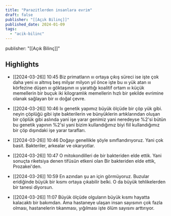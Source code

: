 ```yaml
---
title: "Parazitlerden insanlara evrim"
draft: false
publisher: "[[Açık Bilinç]]"
published_date: 2024-01-09
tags:
  - "acik-bilinc"
---
```

publisher: "[[Açık Bilinç]]"


## Highlights
* [[2024-03-26]] 10:45  Biz primatların ııı ortaya çıkış süreci ise işte çok daha yeni ııı altmış beş milyar milyon yıl önce işte bu ııı yük atan ııı körfezine düşen ııı göktaşının ııı yarattığı koalitif ortam ııı küçük memellerin bir buçuk iki kilogramlık memellerin hızlı bir şekilde evrimine olanak sağlayan bir ııı doğal çevre.

* [[2024-03-26]] 10:46  Iıı genetik yapımız büyük ölçüde bir çöp yük gibi. neyin çöplüğü gibi işte bakterilerin ve bünyüklerin artıklarından oluşan bir çöplük gibi aslında yani işe yarar genimiz yani neredeyse %2'si bütün bu genetik yapının %2'si yani bizim kullandığımız biyi fiil kullandığımız bir çöp dışındaki işe yarar tarafları.

* [[2024-03-26]] 10:46  Doğayı genellikle şöyle sınıflandırıyoruz. Yani çok basit. Bakteriler, arkealar ve okaryotlar.

* [[2024-03-26]] 10:47  O mitokondilleri de bir bakteriden elde ettik. Yani sonuçta riketsiya denen tifüsün etkeni olan Bir bakteriden elde ettik, Prozakei'den.

* [[2024-03-26]] 10:59  En azından şu an için görmüyoruz. Buzular eridiğinde büyük bir kısmı ortaya çıkabilir belki. O da büyük tehlikelerden bir tanesi diyorsun.

* [[2024-03-26]] 11:07  Büyük ölçüde olguların büyük kısmı hayatta kalacaktı bir bakımdan. Ama hastaneye ulaşan insan sayısının çok fazla olması, hastanelerin tıkanması, yığılması işte ölüm sayısını arttırıyor.

